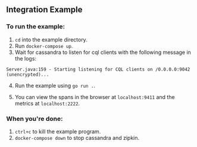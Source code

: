 ## Integration Example

### To run the example:
1. `cd`  into the example directory.
2. Run `docker-compose up`.
3. Wait for cassandra to listen for cql clients with the following message in the logs: 

```
Server.java:159 - Starting listening for CQL clients on /0.0.0.0:9042 (unencrypted)...
```

4. Run the example using `go run .`.

5. You can view the spans in the browser at `localhost:9411` and the metrics at `localhost:2222`.

### When you're done:
1. `ctrl+c` to kill the example program.
2. `docker-compose down` to stop cassandra and zipkin.
